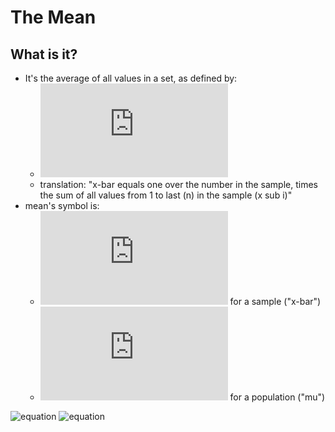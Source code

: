 # The Mean

## What is it?
- It's the average of all values in a set, as defined by:
	- ![equation](https://latex.codecogs.com/gif.latex?%5Coverline%7Bx%7D%20%3D%20%5Cfrac%7B1%7D%7Bn%7D%5Csum_%7Bi%3D1%7D%5E%7Bn%7D%7Bx_i%7D)
	- translation: "x-bar equals one over the number in the sample, times the sum of all values from 1 to last (n) in the sample (x sub i)"
- mean's symbol is:
	- ![equation](https://latex.codecogs.com/gif.latex?%5Coverline%7Bx%7D) for a sample ("x-bar")
	- ![equation](https://latex.codecogs.com/gif.latex?%7B%5Cmu%7D) for a population ("mu")

![equation]()
![equation]()
